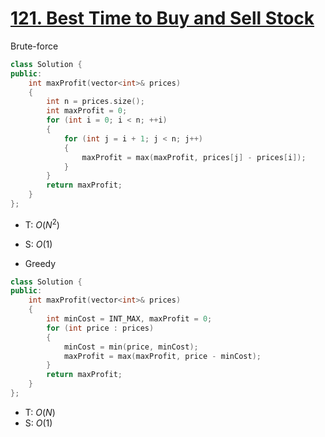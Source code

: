 # [121\. Best Time to Buy and Sell Stock](https://leetcode.com/problems/best-time-to-buy-and-sell-stock/)

 Brute-force

```cpp
class Solution {
public:
    int maxProfit(vector<int>& prices)
    {
        int n = prices.size();
        int maxProfit = 0;
        for (int i = 0; i < n; ++i)
        {
            for (int j = i + 1; j < n; j++)
            {
                maxProfit = max(maxProfit, prices[j] - prices[i]);
            }
        }
        return maxProfit;
    }
};
```

- T: $O(N^2)$
- S: $O(1)$

- Greedy

```cpp
class Solution {
public:
    int maxProfit(vector<int>& prices)
    {
        int minCost = INT_MAX, maxProfit = 0;
        for (int price : prices)
        {
            minCost = min(price, minCost);
            maxProfit = max(maxProfit, price - minCost);
        }
        return maxProfit;
    }
};
```

- T: $O(N)$
- S: $O(1)$
